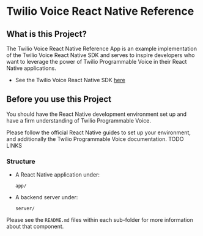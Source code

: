 # Twilio Voice React Native Reference

## What is this Project?

The Twilio Voice React Native Reference App is an example implementation of the Twilio Voice React Native SDK and serves to inspire developers who want to leverage the power of Twilio Programmable Voice in their React Native applications.

* See the Twilio Voice React Native SDK [here](https://github.com/twilio/twilio-voice-react-native)

## Before you use this Project

You should have the React Native development environment set up and have a firm understanding of Twilio Programmable Voice.

Please follow the official React Native guides to set up your environment, and additionally the Twilio Programmable Voice documentation. TODO LINKS

### Structure

* A React Native application under:
  ```
  app/
  ```

* A backend server under:
  ```
  server/
  ```

Please see the `README.md` files within each sub-folder for more information about that component.
